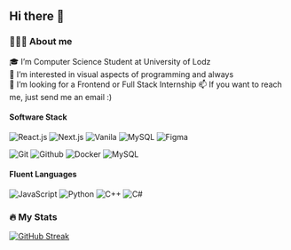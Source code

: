 ## Hi there 👋

### 👨🏻‍💻 About me ###

🎓 I’m Computer Science Student at University of Lodz <br/>
🤖 I’m interested in visual aspects of programming and always <br/>
🔭 I’m looking for a Frontend or Full Stack Internship
📫 If you want to reach me, just send me an email :)

#### Software Stack ####

![React.js](https://img.shields.io/badge/MySQL-0064a5?&logo=postgresql&logoColor=white)
![Next.js](https://img.shields.io/badge/MySQL-0064a5?&logo=postgresql&logoColor=white)
![Vanila](https://img.shields.io/badge/MySQL-0064a5?&logo=postgresql&logoColor=white)
![MySQL](https://img.shields.io/badge/MySQL-0064a5?&logo=postgresql&logoColor=white)
![Figma](https://img.shields.io/badge/MySQL-0064a5?&logo=postgresql&logoColor=white)

![Git](https://img.shields.io/badge/Git-E44C30?&logo=Git&logoColor=white)
![Github](https://img.shields.io/badge/Github-171515?&logo=Github&logoColor=white)
![Docker](https://img.shields.io/badge/Docker-FFFFFF?&logo=Docker&logoColor=1D63ED)
![MySQL](https://img.shields.io/badge/MySQL-0064a5?&logo=postgresql&logoColor=white)

#### Fluent Languages ####

![JavaScript](https://img.shields.io/badge/JavaScript-000000?&logo=Javascript)
![Python](https://img.shields.io/badge/Python-ffde57?&logo=Python)
![C++](https://img.shields.io/badge/C++-%2300599C.svg?&logo=c%2B%2B&logoColor=white)
![C#](https://img.shields.io/badge/C#-%2300599C.svg?&logo=c%2B%2B&logoColor=white)

### :fire: My Stats ###

[![GitHub Streak](http://github-readme-streak-stats.herokuapp.com?user=ThaikoZ&theme=dark&background=0d1117)](https://git.io/streak-stats)

